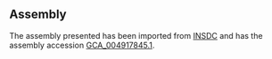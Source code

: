 
Assembly
--------

The assembly presented has been imported from 
[INSDC](http://www.insdc.org) and has the assembly accession
[GCA\_004917845.1](http://www.ebi.ac.uk/ena/data/view/GCA_004917845.1).

